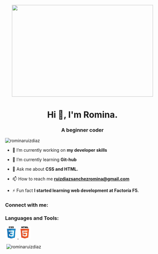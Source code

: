 <p align="center">
  <img width="460" height="300" src="[https://picsum.photos/460/300](https://64.media.tumblr.com/4e42382b5184e0135671f16b46cc926c/tumblr_oktnj58p301qescc8o2_640.gifv)">
</p>

<h1 align="center">Hi 👋, I'm Romina.</h1>
<h3 align="center">A beginner coder</h3>

<p align="left"> <img src="https://komarev.com/ghpvc/?username=rominaruizdiaz&label=Profile%20views&color=0e75b6&style=flat" alt="rominaruizdiaz" /> </p>

- 🔭 I’m currently working on **my developer skills**

- 🌱 I’m currently learning **Git-hub**

- 💬 Ask me about **CSS and HTML.**

- 📫 How to reach me **ruizdiazsanchezromina@gmail.com**

- ⚡ Fun fact **I started learning web development at Factoría F5.**

<h3 align="left">Connect with me:</h3>
<p align="left">
</p>

<h3 align="left">Languages and Tools:</h3>
<p align="left"> <a href="https://www.w3schools.com/css/" target="_blank" rel="noreferrer"> <img src="https://raw.githubusercontent.com/devicons/devicon/master/icons/css3/css3-original-wordmark.svg" alt="css3" width="40" height="40"/> </a> <a href="https://www.w3.org/html/" target="_blank" rel="noreferrer"> <img src="https://raw.githubusercontent.com/devicons/devicon/master/icons/html5/html5-original-wordmark.svg" alt="html5" width="40" height="40"/> </a> </p>

<p>&nbsp;<img align="center" src="https://github-readme-stats.vercel.app/api?username=rominaruizdiaz&show_icons=true&locale=en" alt="rominaruizdiaz" /></p>
